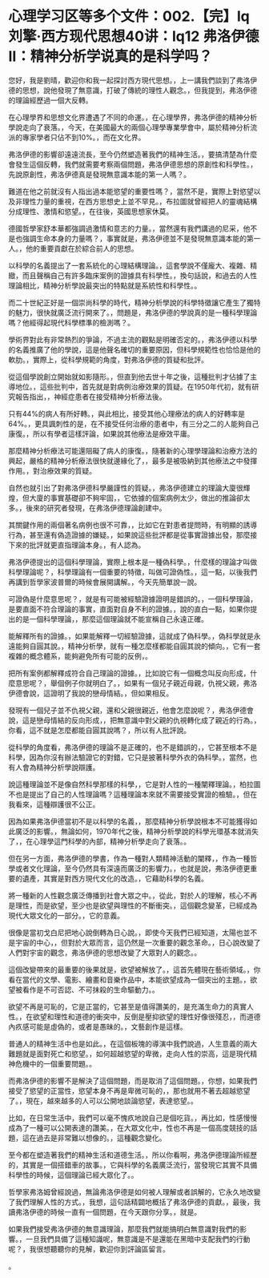 # 心理学习区等多个文件：002.【完】lq刘擎·西方现代思想40讲：lq12 弗洛伊德II：精神分析学说真的是科学吗？

您好，我是劉晴，歡迎你和我一起探討西方現代思想。，上一講我們談到了弗洛伊德的思想，說他發現了無意識，打破了傳統的理性人觀念。，但我提到，弗洛伊德的理論經歷過一個大反轉。

在心理學界和思想文化界遭遇了不同的命運。，在心理學界，弗洛伊德的精神分析學說走向了衰落。，今天，在美國最大的兩個心理學專業學會中，屬於精神分析流派的專家學者只佔不到10%。，而在文化界。

弗洛伊德的影響卻遠遠流長，至今仍然塑造著我們的精神生活。，要搞清楚為什麼會發生這個反轉，我們就需要考察兩個問題，弗洛伊德思想的原創性和科學性。，先說原創性，弗洛伊德真是發現無意識本能的第一人嗎？。

難道在他之前就沒有人指出過本能慾望的重要性嗎？，當然不是，實際上對慾望以及非理性力量的重視，在西方思想史上並不罕見。，布拉圖就曾經把人的靈魂結構分成理性、激情和慾望。，在往後，英國思想家休莫。

德國哲學家舒本華都強調過激情和意志的力量。，當然還有我們講過的尼采，他不是也強調生命本身的力量嗎？，事實就是，弗洛伊德並不是發現無意識本能的第一人。，他的重要貢獻在於綜合前人的思想。

以科學的名義提出了一套系統化的心理結構理論。，這套學說不僅龐大、複雜、精緻，而且聲稱自己有許多臨床案例的證據具有科學性。，換句話說，和過去的人性理論相比，精神分析學說最突出的特點就是系統性和科學性。。

而二十世紀正好是一個崇尚科學的時代，精神分析學說的科學特徵讓它產生了獨特的魅力，很快就廣泛流行開來了。，問題是，弗洛伊德的學說真的是一種科學理論嗎？他經得起現代科學標準的檢測嗎？。

學術界對此有非常熱烈的爭論，不過主流的觀點是明確否定的。，弗洛伊德以科學的名義推廣了他的學說，這是他聲名確切的重要原因，但科學規範性也恰恰是他的軟肋。，實際上，從科學規範的角度，對弗洛伊德的質疑和批評。

從這個學說創立開始就如影隨形。，但直到他去世十年之後，這種批判才佔據了主導地位。，這些批判中，首先就是對病例治療效果的質疑。在1950年代初，就有研究報告指出，，神經症患者在接受精神分析療法後。

只有44%的病人有所好轉。，與此相比，接受其他心理療法的病人的好轉率是64%。，更具諷刺性的是，在不接受任何治療的患者中，有三分之二的人能夠自己康復。，所以有學者這樣評論，如果說其他療法是療效平庸。

那麼精神分析療法可能還阻礙了病人的康復。，隨著新的心理學理論和治療方法的興起，嚴格的精神分析療法很快就邊緣化了，，最多是被吸納到其他療法之中發揮作用。，對治療效果的質疑。

自然也就引出了對弗洛伊德科學嚴謹性的質疑。，弗洛伊德建立的理論大廈很輝煌，但大廈的事實基礎卻不夠牢固，，它依據的個案病例太少，做出的推論卻太多。，後來的研究者發現，在弗洛伊德理論創建中。

其關鍵作用的兩個著名病例也很不可靠，，比如它在對患者提問時，有明顯的誘導行為，甚至還有偽造證據的嫌疑。，如果說這些批評都是從事實證據出發，那麼接下來的批評就更直指理論本身。，有人認為。

弗洛伊德提出的這個科學理論，實際上根本是一種偽科學。，什麼樣的理論才叫做科學理論呢？，科學理論有一個重要的特徵，叫做可證偽性。，這一點，以後我們再講到哲學家波普爾的時候會展開講解。，今天先簡單說一說。

可證偽是什麼意思呢？，就是有可能被經驗證據證明是錯誤的。，一個科學理論，是要直面不符合理論的事實，直面對自身不利的證據。，說的直白一點，如果你提出的是一個科學理論，，那麼這個理論就不能宣稱自己永遠正確。

能解釋所有的證據。，如果能解釋一切經驗證據，這就成了偽科學。，偽科學就是永遠能夠自圓其說。，精神分析學，就有一種怎麼樣都能自圓其說的傾向。，它有一套複雜的概念體系，能夠避免所有可能的反例，。

把所有案例都解釋成符合自己理論的證據。，比如說它有一個概念叫反向形成，什麼意思呢？，舉個例子你就明白了。，如果有一個兒子親近母親，仇視父親，弗洛伊德會說，這證明了我說的戀母情結。，但如果相反。

發現有一個兒子並不仇視父親，還和父親很親近，他會怎麼說呢？，弗洛伊德會說，這是戀母情結的反向形成，，把無意識中對父親的仇視轉化成了親近的行為。，你看，這不就是怎麼都能自圓其說嗎？，所以有人批評說。

從科學的角度看，弗洛伊德的理論不是正確的，也不是錯誤的，，它甚至根本不是科學，因為你沒有辦法驗證它的對錯，它只是披著科學外衣的偽科學。，當然，也有人會為精神分析學說辯護。

說這種理論並不是像自然科學那樣的科學，，它是對人性的一種闡釋理論。，柏拉圖不也是提出了自己的人性理論嗎？這種理論本來就不需要接受實證的檢驗。，但在我看來，這種辯護很不公正。

因為如果弗洛伊德當初不是以科學的名義，，那麼精神分析學說根本不可能獲得如此廣泛的影響。，無論如何，1970年代之後，精神分析學說的科學光環基本就消失了，，在心理學這門科學的內部，精神分析學走向了衰落。。

但在另一方面，弗洛伊德的學書，作為一種對人類精神活動的闡釋，，作為一種哲學或者文化理論，至今仍然具有深遠而廣泛的影響力。，也就是說，弗洛伊德更重要的遺產，其實是對西方現代文化的改造。，它藉助科學的名義。

將一種新的人性觀念廣泛傳播到社會大眾之中。，從此，對於人的理解，核心不再是理性，而是欲望，至少也是欲望與理性的不斷衝突。，這個觀念變革，已經成為現代大眾文化的一部分。，它的意義。

很像是當初戈白尼把地心說倒轉為日心說。，即使今天我們已經知道，太陽也並不是宇宙的中心，，但對於大眾而言，這仍然是一次重要的觀念革命。，日心說改變了人們對宇宙的觀念，弗洛伊德的思想改變了大眾對人的觀念。。

這個改變帶來的最重要的後果就是，欲望被解放了。，這首先體現在藝術領域。，你看在當代的文學、電影、繪畫和音樂作品中，本能欲望成為一個突出的主題。，欲望被看作是不可否認、不可抹殺的生命驅動力。。

欲望不再是可恥的，它是正當的，它甚至是值得讚美的，是充滿生命力的真實人性。，在欲望和理性和道德的衝突中，反倒是壓抑欲望的理性好像很殘忍，，而道德內疚感可能是虛偽的，或者是愚昧的。，文藝創作是這樣。

普通人的精神生活中也是如此。，在這個板塊的導演中我們說過，人生意義的兩大難題就是面對死亡和慾望。，如何超越慾望的卑微，走向人性的崇高，這是現代精神危機中的一個重要問題。。

而弗洛伊德的影響不是解決了這個問題，而是取消了這個問題。，你想，如果我們接受了慾望的正當性，慾望本身不再是卑微可恥的，，那也就用不著去超越慾望了。，現在，越來越多的人可以公開地談論慾望，表達慾望。。

比如，在日常生活中，我們可以毫不愧疚地說自己是個吃貨。，再比如，性感慢慢成為了一種可以公開表達的讚美。，在大眾文化中，性也不再是一個高度競技的話題，這在過去是非常難以想像的。，這種觀念變化。

至今都在塑造著我們的精神生活和道德生活。，所以你看啊，弗洛伊德理論所經歷的，其實是一個搭錯車的故事。，它與科學的名義廣泛流行，當發現它其實不具備科學性的時候，這個理論已經大眾化了。。

哲學家弗洛姆曾經說過，無論弗洛伊德是如何被人理解或者誤解的，它永久地改變了我們理解人性的方式。，我想，這句話精闢地概括了弗洛伊德的貢獻。，最後，我讀弗洛伊德的時候一直有一個問題，在今天跟你分享。，就是。

如果我們接受弗洛伊德的無意識理論，那麼我們就能搞明白無意識對我們的影響。，一旦我們具備了這種知識呢，無意識是不是還能在黑暗中支配我們的行動呢？，我很想聽聽你的見解，歡迎你到評論區留言。

。